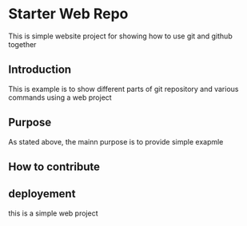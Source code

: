 # Starter Web Repo

This is simple website project for showing how to use git and github together

## Introduction
 This is example is to show different parts of git repository and various commands using a web project
## Purpose

As stated above, the mainn purpose is to provide simple exapmle

## How to contribute

## deployement
this is a simple web project